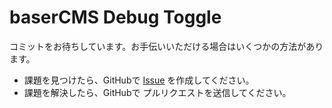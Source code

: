 # baserCMS Debug Toggle

コミットをお待ちしています。お手伝いいただける場合はいくつかの方法があります。

- 課題を見つけたら、GitHubで [Issue](https://github.com/fuchigam1/basercms-debug-toggle/issues) を作成してください。
- 課題を解決したら、GitHubで プルリクエストを送信してください。
